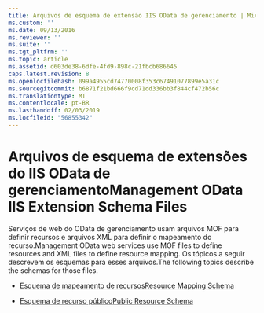 ```yaml
---
title: Arquivos de esquema de extensão IIS OData de gerenciamento | Microsoft Docs
ms.custom: ''
ms.date: 09/13/2016
ms.reviewer: ''
ms.suite: ''
ms.tgt_pltfrm: ''
ms.topic: article
ms.assetid: d603de38-6dfe-4fd9-898c-21fbcb686645
caps.latest.revision: 8
ms.openlocfilehash: 099a4955cd74770008f353c67491077899e5a31c
ms.sourcegitcommit: b6871f21bd666f9cd71dd336bb3f844cf472b56c
ms.translationtype: MT
ms.contentlocale: pt-BR
ms.lasthandoff: 02/03/2019
ms.locfileid: "56855342"
---
```

# <a name="management-odata-iis-extension-schema-files"></a><span data-ttu-id="f0214-102">Arquivos de esquema de extensões do IIS OData de gerenciamento</span><span class="sxs-lookup"><span data-stu-id="f0214-102">Management OData IIS Extension Schema Files</span></span>

<span data-ttu-id="f0214-103">Serviços de web do OData de gerenciamento usam arquivos MOF para definir recursos e arquivos XML para definir o mapeamento do recurso.</span><span class="sxs-lookup"><span data-stu-id="f0214-103">Management OData web services use MOF files to define resources and XML files to define resource mapping.</span></span> <span data-ttu-id="f0214-104">Os tópicos a seguir descrevem os esquemas para esses arquivos.</span><span class="sxs-lookup"><span data-stu-id="f0214-104">The following topics describe the schemas for those files.</span></span>

- [<span data-ttu-id="f0214-105">Esquema de mapeamento de recursos</span><span class="sxs-lookup"><span data-stu-id="f0214-105">Resource Mapping Schema</span></span>](./resource-mapping-schema.md)

- [<span data-ttu-id="f0214-106">Esquema de recurso público</span><span class="sxs-lookup"><span data-stu-id="f0214-106">Public Resource Schema</span></span>](./public-resource-schema.md)